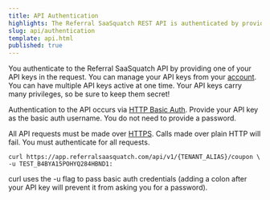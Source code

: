 ```yaml
---
title: API Authentication
highlights: The Referral SaaSquatch REST API is authenticated by providing one of your API keys in the request
slug: api/authentication
template: api.html
published: true
---
```


You authenticate to the Referral SaaSquatch API by providing one of your API keys in the request. You can manage your API keys from your <a href="https://app.referralsaasquatch.com">account</a>. You can have multiple API keys active at one time. Your API keys carry many privileges, so be sure to keep them secret!


Authentication to the API occurs via <a href="http://en.wikipedia.org/wiki/Basic_access_authentication">HTTP Basic Auth</a>. Provide your API key as the basic auth username. You do not need to provide a password.


All API requests must be made over <a href="http://en.wikipedia.org/wiki/HTTP_Secure">HTTPS</a>. Calls made over plain HTTP will fail. You must authenticate for all requests.


```
curl https://app.referralsaasquatch.com/api/v1/{TENANT_ALIAS}/coupon \
-u TEST_B4BYA15POHYQ284HBND1:
```


curl uses the -u flag to pass basic auth credentials (adding a colon after your API key will prevent it from asking you for a password).
